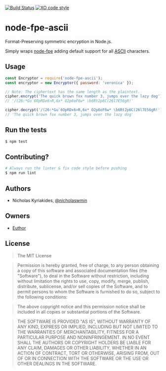 [![Build Status](https://travis-ci.org/Euthor/node-fpe-ascii.svg?branch=master)](https://travis-ci.org/Euthor/node-fpe-ascii)
[![XO code style](https://img.shields.io/badge/code_style-XO-5ed9c7.svg)](https://github.com/sindresorhus/xo)

# node-fpe-ascii
Format-Preserving symmetric encryption in Node.js.

Simply wraps [node-fpe][1] adding default support for all [ASCII][2] characters.

## Usage

```javascript
const Encryptor = require('node-fpe-ascii');
const encryptor = new Encryptor({ password: 'veronica' });

// Note: The ciphertext has the same length as the plaintext.
cipher.encrypt('The quick brown fox number 3, jumps over the lazy dog')
// '/(26:*Gu`6OpRDx6>R,6x* O2p6oF6w* \b6Rt2p6C(26l7E56gR!'

cipher.decrypt('/(26:*Gu`6OpRDx6>R,6x* O2p6oF6w* \b6Rt2p6C(26l7E56gR!')
// 'The quick brown fox number 3, jumps over the lazy dog'
```

## Run the tests

```bash
$ npm test
```

## Contributing?

```bash
# Always run the linter & fix code style before pushing
$ npm run lint
```

## Authors

- Nicholas Kyriakides, [@nicholaswmin][3]

## Owners

- [Euthor][4]

## License

> The MIT License

> Permission is hereby granted, free of charge, to any person obtaining a copy
of this software and associated documentation files (the "Software"), to deal
in the Software without restriction, including without limitation the rights
to use, copy, modify, merge, publish, distribute, sublicense, and/or sell
copies of the Software, and to permit persons to whom the Software is
furnished to do so, subject to the following conditions:

> The above copyright notice and this permission notice shall be included in all
copies or substantial portions of the Software.

> THE SOFTWARE IS PROVIDED "AS IS", WITHOUT WARRANTY OF ANY KIND, EXPRESS OR
IMPLIED, INCLUDING BUT NOT LIMITED TO THE WARRANTIES OF MERCHANTABILITY,
FITNESS FOR A PARTICULAR PURPOSE AND NONINFRINGEMENT. IN NO EVENT SHALL THE
AUTHORS OR COPYRIGHT HOLDERS BE LIABLE FOR ANY CLAIM, DAMAGES OR OTHER
LIABILITY, WHETHER IN AN ACTION OF CONTRACT, TORT OR OTHERWISE, ARISING FROM,
OUT OF OR IN CONNECTION WITH THE SOFTWARE OR THE USE OR OTHER DEALINGS IN THE
SOFTWARE.


[1]: https://www.npmjs.com/package/node-fpe
[2]: http://ee.hawaii.edu/~tep/EE160/Book/chap4/subsection2.1.1.1.html
[3]: https://github.com/nicholaswmin
[4]: https://github.com/Euthor
